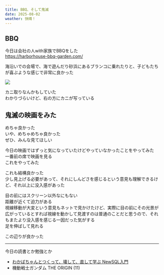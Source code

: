 ```yaml
---
title: BBQ、そして鬼滅
date: 2025-08-02
weather: 快晴！
---
```

## BBQ
今日は会社の人with家族でBBQをした  
https://harborhouse-bbq-garden.com/

海沿いでの会場で、海で遊んだり砂浜にあるブランコに乗れたりと、子どもたちが喜ぶような感じで非常に良かった

![](https://images.kechiiiiin.com/diary/20250921155548.jpeg)

カニ取りなんかもしていた  
わかりづらいけど、右の方にカニが写っている

## 鬼滅の映画をみた
めちゃ良かった  
いや、めちゃめちゃ良かった  
ぜひ、みんな見てほしい

今日の映画ではずっと気になっていたけどやっていなかったことをやってみた  
一番前の席で映画を見る  
これをやってみた

これも結構良かった  
少し見上げる必要があって、それにしんどさを感じるという意見も理解できるけど、それ以上に没入感があった

目の前にはスクリーン以外なにもない  
距離が近くて迫力がある  
視線移動が大変という意見もネットで見かけたけど、実際に目の前にその光景が広がっているとすれば視線を動かして見渡すのは普通のことだと思うので、それもまたより没入感を感じる一因だった気がする  
足を伸ばして見れる

この辺りが良かった

---

今日の読書とか勉強とか
- [わかばちゃんとつくって、壊して、直して学ぶ NewSQL入門](https://www.shoeisha.co.jp/book/detail/9784798189635)
- 機動戦士ガンダム  THE ORIGIN (11)
